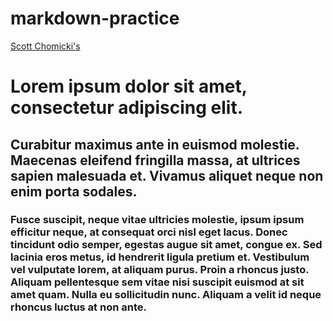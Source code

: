 # markdown-practice
[Scott Chomicki's](https://www.linkedin.com/in/schomicki/)
# Lorem ipsum dolor sit amet, consectetur adipiscing elit. 
## Curabitur maximus ante in euismod molestie. Maecenas eleifend fringilla massa, at ultrices sapien malesuada et. Vivamus aliquet neque non enim porta sodales.
### Fusce suscipit, neque vitae ultricies molestie, ipsum ipsum efficitur neque, at consequat orci nisl eget lacus. Donec tincidunt odio semper, egestas augue sit amet, congue ex. Sed lacinia eros metus, id hendrerit ligula pretium et. Vestibulum vel vulputate lorem, at aliquam purus. Proin a rhoncus justo. Aliquam pellentesque sem vitae nisi suscipit euismod at sit amet quam. Nulla eu sollicitudin nunc. Aliquam a velit id neque rhoncus luctus at non ante.

